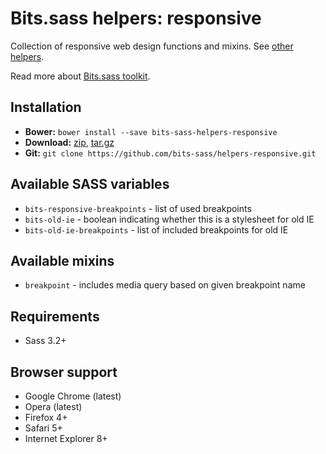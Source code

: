 # Bits.sass helpers: responsive

Collection of responsive web design functions and mixins. See [other helpers](https://github.com/bits-sass/helpers).

Read more about [Bits.sass toolkit](https://github.com/bits-sass/bits.sass).

## Installation

* __Bower:__ `bower install --save bits-sass-helpers-responsive`
* __Download:__ [zip](https://github.com/bits-sass/helpers-responsive/zipball/master), [tar.gz](https://github.com/bits-sass/helpers-responsive/tarball/master)
* __Git:__ `git clone https://github.com/bits-sass/helpers-responsive.git`

## Available SASS variables

* `bits-responsive-breakpoints` - list of used breakpoints
* `bits-old-ie` - boolean indicating whether this is a stylesheet for old IE
* `bits-old-ie-breakpoints` - list of included breakpoints for old IE

## Available mixins

* `breakpoint` - includes media query based on given breakpoint name

## Requirements

* Sass 3.2+

## Browser support

* Google Chrome (latest)
* Opera (latest)
* Firefox 4+
* Safari 5+
* Internet Explorer 8+